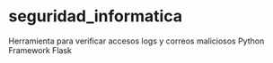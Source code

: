# seguridad_informatica
Herramienta para verificar accesos logs y correos maliciosos
Python Framework Flask
